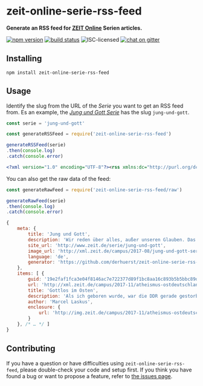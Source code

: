 # zeit-online-serie-rss-feed

**Generate an RSS feed for [ZEIT Online](http://www.zeit.de/index) Serien articles.**

[![npm version](https://img.shields.io/npm/v/zeit-online-serie-rss-feed.svg)](https://www.npmjs.com/package/zeit-online-serie-rss-feed)
[![build status](https://api.travis-ci.org/derhuerst/zeit-online-serie-rss-feed.svg?branch=master)](https://travis-ci.org/derhuerst/zeit-online-serie-rss-feed)
![ISC-licensed](https://img.shields.io/github/license/derhuerst/zeit-online-serie-rss-feed.svg)
[![chat on gitter](https://badges.gitter.im/derhuerst.svg)](https://gitter.im/derhuerst)


## Installing

```shell
npm install zeit-online-serie-rss-feed
```


## Usage

Identify the slug from the URL of the *Serie* you want to get an RSS feed from. Es an example, the [*Jung und Gott* *Serie*](http://www.zeit.de/serie/jung-und-gott) has the slug `jung-und-gott`.

```js
const serie = 'jung-und-gott'
```

```js
const generateRSSFeed = require('zeit-online-serie-rss-feed')

generateRSSFeed(serie)
.then(console.log)
.catch(console.error)
```

```xml
<?xml version="1.0" encoding="UTF-8"?><rss xmlns:dc="http://purl.org/dc/elements/1.1/" xmlns:content="http://purl.org/rss/1.0/modules/content/" xmlns:atom="http://www.w3.org/2005/Atom" version="2.0"><channel><title><![CDATA[Jung und Gott]]></title><description><![CDATA[Wir reden über alles, außer…
```

You can also get the raw data of the feed:

```js
const generateRawFeed = require('zeit-online-serie-rss-feed/raw')

generateRawFeed(serie)
.then(console.log)
.catch(console.error)
```

```js
{
	meta: {
		title: 'Jung und Gott',
		description: 'Wir reden über alles, außer unseren Glauben. Das wollen wir ändern. Woran glauben junge Menschen heute? An Gott, Allah, eine höhere Macht? Oder gar niemanden? Was macht das mit uns? Wir erzählen Geschichte vom glauben, zweifeln, hoffen und verzweifeln.',
		site_url: 'http://www.zeit.de/serie/jung-und-gott',
		image_url: 'http://xml.zeit.de/campus/2017-08/jung-und-gott-serienheader/',
		language: 'de',
		generator: 'https://github.com/derhuerst/zeit-online-serie-rss-feed'
	},
	items: [ {
		guid: '19e2faf1fca3e04f8146ac7e722377d89f1bc8aa16c893b5b5bbc89d3f7fdef2',
		url: 'http://xml.zeit.de/campus/2017-11/atheismus-ostdeutschland-ddr-identifikation-jung-und-gott',
		title: 'Gottlos im Osten',
		description: 'Als ich geboren wurde, war die DDR gerade gestorben. Trotzdem tat ich alles dafür, nicht als Ostdeutscher zu gelten. Nur auf meinen Atheismus bin ich stolz. Warum?',
		author: 'Marcel Laskus',
		enclosure: {
			url: 'http://img.zeit.de/campus/2017-11/atheismus-ostdeutschland-ddr-identifikation-jung-und-gott-ddr-identifikationx/wide__220x124__desktop'
		}
	}, /* … */ ]
}
```


## Contributing

If you have a question or have difficulties using `zeit-online-serie-rss-feed`, please double-check your code and setup first. If you think you have found a bug or want to propose a feature, refer to [the issues page](https://github.com/derhuerst/zeit-online-serie-rss-feed/issues).

